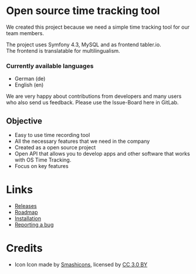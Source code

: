 # Open source time tracking tool

We created this project because we need a simple time tracking tool for our team members.

The project uses Symfony 4.3, MySQL and as frontend tabler.io.  
The frontend is translatable for multilingualism.

### Currently available languages
* German (de)
* English (en)

We are very happy about contributions from developers and many users who also send us feedback. Please use the Issue-Board here in GitLab. 

## Objective

- Easy to use time recording tool
- All the necessary features that we need in the company
- Created as a open source project
- Open API that allows you to develop apps and other software that works with OS Time Tracking.
- Focus on key features

# Links
* [Releases](https://git.webworks-nuernberg.de/wwnbg/timetracking/-/releases)
* [Roadmap](/docs/installation.md)
* [Installation](/docs/installation.md)
* [Reporting a bug](/docs/report-a-bug.md)

# Credits

* Icon Icon made by <a href="https://www.flaticon.com/authors/smashicons" title="Smashicons">Smashicons</a>, licensed by <a href="http://creativecommons.org/licenses/by/3.0/" title="Creative Commons BY 3.0" target="_blank">CC 3.0 BY</a></div>
